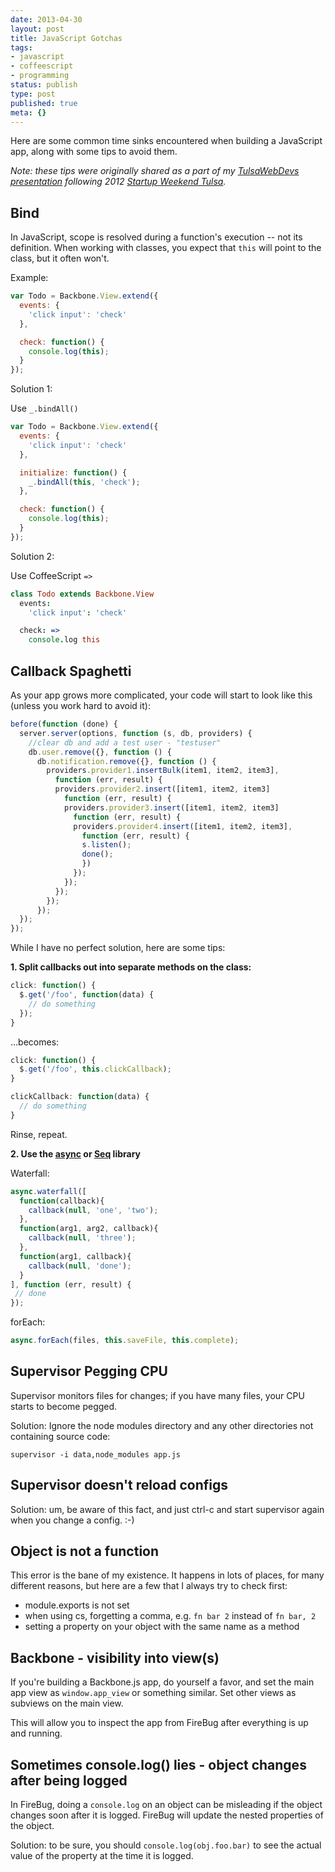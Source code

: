 ```yaml
---
date: 2013-04-30
layout: post
title: JavaScript Gotchas
tags:
- javascript
- coffeescript
- programming
status: publish
type: post
published: true
meta: {}
---
```


Here are some common time sinks encountered when building a JavaScript app, along with some tips to avoid them.

_Note: these tips were originally shared as a part of my [TulsaWebDevs presentation](http://tulsawebdevs.org/startup-weekend-project-picirus-and-javascript-gotchas/?utm_source=rss&utm_medium=rss&utm_campaign=startup-weekend-project-picirus-and-javascript-gotchas) following 2012 [Startup Weekend Tulsa](http://tulsa.startupweekend.org)._

## Bind

In JavaScript, scope is resolved during a function's execution -- not its definition. When working with classes, you expect that `this` will point to the class, but it often won't.

Example:

```javascript
var Todo = Backbone.View.extend({
  events: {
    'click input': 'check'
  },

  check: function() {
    console.log(this);
  }
});
```

Solution 1:

Use `_.bindAll()`

```javascript
var Todo = Backbone.View.extend({
  events: {
    'click input': 'check'
  },

  initialize: function() {
    _.bindAll(this, 'check');
  },

  check: function() {
    console.log(this);
  }
});
```

Solution 2:

Use CoffeeScript `=>`

```coffeescript
class Todo extends Backbone.View
  events:
    'click input': 'check'

  check: =>
    console.log this
```

## Callback Spaghetti

As your app grows more complicated, your code will start to look like this (unless you work hard to avoid it):

```javascript
before(function (done) {
  server.server(options, function (s, db, providers) {
    //clear db and add a test user - "testuser"
    db.user.remove({}, function () {
      db.notification.remove({}, function () {
        providers.provider1.insertBulk(item1, item2, item3],
          function (err, result) {
          providers.provider2.insert([item1, item2, item3]
            function (err, result) {
            providers.provider3.insert([item1, item2, item3]
              function (err, result) {
              providers.provider4.insert([item1, item2, item3],
                function (err, result) {
                s.listen();
                done();
                })
              });
            });
          });
        });
      });
  });
});
```

While I have no perfect solution, here are some tips:

**1. Split callbacks out into separate methods on the class:**

```javascript
click: function() {
  $.get('/foo', function(data) {
    // do something
  });
}
```

...becomes:


```javascript
click: function() {
  $.get('/foo', this.clickCallback);
}

clickCallback: function(data) {
  // do something
}
```

Rinse, repeat.

**2. Use the [async](https://github.com/caolan/async) or [Seq](https://github.com/substack/node-seq) library**

Waterfall:

```javascript
async.waterfall([
  function(callback){
    callback(null, 'one', 'two');
  },
  function(arg1, arg2, callback){
    callback(null, 'three');
  },
  function(arg1, callback){
    callback(null, 'done');
  }
], function (err, result) {
 // done
});
```

forEach:

```javascript
async.forEach(files, this.saveFile, this.complete);
```


## Supervisor Pegging CPU

Supervisor monitors files for changes; if you have many files, your CPU starts to become pegged.

Solution: Ignore the node modules directory and any other directories not containing source code:

```
supervisor -i data,node_modules app.js
```

## Supervisor doesn't reload configs

Solution: um, be aware of this fact, and just ctrl-c and start supervisor again when you change a config. :-)

## Object is not a function

This error is the bane of my existence. It happens in lots of places, for many different reasons, but here are a few that I always try to check first:

* module.exports is not set
* when using cs, forgetting a comma, e.g. `fn bar 2` instead of `fn bar, 2`
* setting a property on your object with the same name as a method

## Backbone - visibility into view(s)

If you're building a Backbone.js app, do yourself a favor, and set the main app view as `window.app_view` or something similar. Set other views as subviews on the main view.

This will allow you to inspect the app from FireBug after everything is up and running.

## Sometimes console.log() lies - object changes after being logged

In FireBug, doing a `console.log` on an object can be misleading if the object changes soon after it is logged. FireBug will update the nested properties of the object.

Solution: to be sure, you should `console.log(obj.foo.bar)` to see the actual value of the property at the time it is logged.
